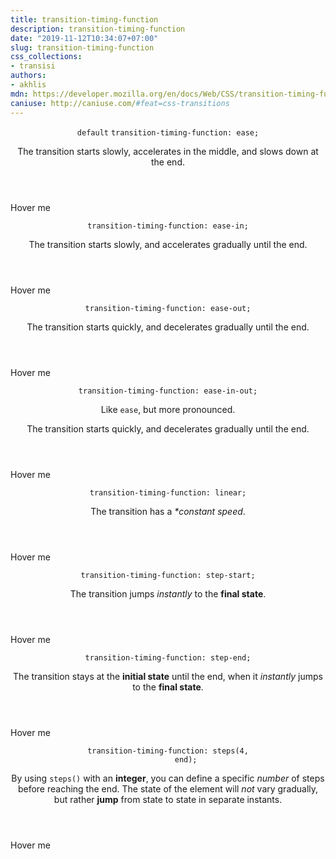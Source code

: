 ```yaml
---
title: transition-timing-function
description: transition-timing-function
date: "2019-11-12T10:34:07+07:00"
slug: transition-timing-function
css_collections:
- transisi
authors:
- akhlis
mdn: https://developer.mozilla.org/en/docs/Web/CSS/transition-timing-function
caniuse: http://caniuse.com/#feat=css-transitions
---
```


<section class="example">
  <header class="example__header">
    <p class="example__name">
      <code class="example__default" data-tooltip="This is the property's default value">default</code>
      <code class="example__value" data-tooltip="Click to copy"
        data-clipboard-text="transition-timing-function: ease;">transition-timing-function: ease;</code>
    </p>
    <div class="example__description">
      <p>The transition starts slowly, accelerates in the middle, and slows down at the end.</p>
    </div>
  </header>
  <aside class="example__preview">
    <div class="example__browser"><i></i><i></i><i></i></div>
    <div class="example__output">
      <div class="property__example transition-timing-function " id="transition-timing-function-ease">
        <p class="square square--alpha">Hover me</p>
      </div>
    </div>
  </aside>
</section>
<section class="example">
  <header class="example__header">
    <p class="example__name">
      <code class="example__value" data-tooltip="Click to copy"
        data-clipboard-text="transition-timing-function: ease-in;">transition-timing-function: ease-in;</code>
    </p>
    <div class="example__description">
      <p>The transition starts slowly, and accelerates gradually until the end.</p>
    </div>
  </header>
  <aside class="example__preview">
    <div class="example__browser"><i></i><i></i><i></i></div>
    <div class="example__output">
      <div class="property__example transition-timing-function " id="transition-timing-function-ease-in">
        <p class="square square--alpha">Hover me</p>
      </div>
    </div>
  </aside>
</section>
<section class="example">
  <header class="example__header">
    <p class="example__name">
      <code class="example__value" data-tooltip="Click to copy"
        data-clipboard-text="transition-timing-function: ease-out;">transition-timing-function: ease-out;</code>
    </p>
    <div class="example__description">
      <p>The transition starts quickly, and decelerates gradually until the end.</p>
    </div>
  </header>
  <aside class="example__preview">
    <div class="example__browser"><i></i><i></i><i></i></div>
    <div class="example__output">
      <div class="property__example transition-timing-function " id="transition-timing-function-ease-out">
        <p class="square square--alpha">Hover me</p>
      </div>
    </div>
  </aside>
</section>
<section class="example">
  <header class="example__header">
    <p class="example__name">
      <code class="example__value" data-tooltip="Click to copy"
        data-clipboard-text="transition-timing-function: ease-in-out;">transition-timing-function: ease-in-out;</code>
    </p>
    <div class="example__description">
      <p>Like <code>ease</code>, but more pronounced.</p>
      <p>The transition starts quickly, and decelerates gradually until the end.</p>
    </div>
  </header>
  <aside class="example__preview">
    <div class="example__browser"><i></i><i></i><i></i></div>
    <div class="example__output">
      <div class="property__example transition-timing-function " id="transition-timing-function-ease-in-out">
        <p class="square square--alpha">Hover me</p>
      </div>
    </div>
  </aside>
</section>
<section class="example">
  <header class="example__header">
    <p class="example__name">
      <code class="example__value" data-tooltip="Click to copy"
        data-clipboard-text="transition-timing-function: linear;">transition-timing-function: linear;</code>
    </p>
    <div class="example__description">
      <p>The transition has a <em>*constant speed</em>.</p>
    </div>
  </header>
  <aside class="example__preview">
    <div class="example__browser"><i></i><i></i><i></i></div>
    <div class="example__output">
      <div class="property__example transition-timing-function " id="transition-timing-function-linear">
        <p class="square square--alpha">Hover me</p>
      </div>
    </div>
  </aside>
</section>
<section class="example">
  <header class="example__header">
    <p class="example__name">
      <code class="example__value" data-tooltip="Click to copy"
        data-clipboard-text="transition-timing-function: step-start;">transition-timing-function: step-start;</code>
    </p>
    <div class="example__description">
      <p>The transition jumps <em>instantly</em> to the <strong>final state</strong>.</p>
    </div>
  </header>
  <aside class="example__preview">
    <div class="example__browser"><i></i><i></i><i></i></div>
    <div class="example__output">
      <div class="property__example transition-timing-function " id="transition-timing-function-step-start">
        <p class="square square--alpha">Hover me</p>
      </div>
    </div>
  </aside>
</section>
<section class="example">
  <header class="example__header">
    <p class="example__name">
      <code class="example__value" data-tooltip="Click to copy"
        data-clipboard-text="transition-timing-function: step-end;">transition-timing-function: step-end;</code>
    </p>
    <div class="example__description">
      <p>The transition stays at the <strong>initial state</strong> until the end, when it <em>instantly</em> jumps to
        the <strong>final state</strong>.</p>
    </div>
  </header>
  <aside class="example__preview">
    <div class="example__browser"><i></i><i></i><i></i></div>
    <div class="example__output">
      <div class="property__example transition-timing-function " id="transition-timing-function-step-end">
        <p class="square square--alpha">Hover me</p>
      </div>
    </div>
  </aside>
</section>
<section class="example">
  <header class="example__header">
    <p class="example__name">
      <code class="example__value" data-tooltip="Click to copy"
        data-clipboard-text="transition-timing-function: steps(4, end);">transition-timing-function: steps(4,
        end);</code>
    </p>
    <div class="example__description">
      <p>By using <code>steps()</code> with an <strong>integer</strong>, you can define a specific <em>number</em> of
        steps before reaching the end. The state of the element will <em>not</em> vary gradually, but rather
        <strong>jump</strong> from state to state in separate instants.</p>
    </div>
  </header>
  <aside class="example__preview">
    <div class="example__browser"><i></i><i></i><i></i></div>
    <div class="example__output">
      <div class="property__example transition-timing-function " id="transition-timing-function-steps4-end">
        <p class="square square--alpha">Hover me</p>
      </div>
    </div>
  </aside>
</section>
